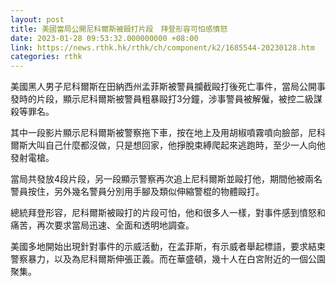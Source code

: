 ```yaml
---
layout: post
title: 美國當局公開尼科爾斯被毆打片段　拜登形容可怕感憤怒
date: 2023-01-28 09:53:32.000000000 +08:00
link: https://news.rthk.hk/rthk/ch/component/k2/1685544-20230128.htm
categories: rthk
---
```


美國黑人男子尼科爾斯在田納西州孟菲斯被警員攔截毆打後死亡事件，當局公開事發時的片段，顯示尼科爾斯被警員粗暴毆打3分鐘，涉事警員被解僱，被控二級謀殺等罪名。

其中一段影片顯示尼科爾斯被警察拖下車，按在地上及用胡椒噴霧噴向臉部，尼科爾斯大叫自己什麼都沒做，只是想回家，他掙脫束縛爬起來逃跑時，至少一人向他發射電槍。

當局共發放4段片段，另一段顯示警察再次追上尼科爾斯並毆打他，期間他被兩名警員按住，另外幾名警員分別用手腳及類似伸縮警棍的物體毆打。

總統拜登形容，尼科爾斯被毆打的片段可怕，他和很多人一樣，對事件感到憤怒和痛苦，再次要求當局迅速、全面和透明地調查。

美國多地開始出現針對事件的示威活動，在孟菲斯，有示威者舉起標語，要求結束警察暴力，以及為尼科爾斯伸張正義。而在華盛頓，幾十人在白宮附近的一個公園聚集。

